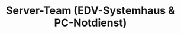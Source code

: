 ---
title: "Server-Team (EDV-Systemhaus & PC-Notdienst)"
url: /dresden/server-team-edv-systemhaus-und-pc-notdienst/
shop: Computer
---
